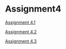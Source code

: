 Assignment4
===

[Assignment 4.1](https://git.cse.iitk.ac.in/swapnilr/CS633-2018-19-2/tree/master/Assignment4/4.1) 


[Assignment 4.2](https://git.cse.iitk.ac.in/swapnilr/CS633-2018-19-2/tree/master/Assignment4/4.2)

[Assignment 4.3](https://git.cse.iitk.ac.in/swapnilr/CS633-2018-19-2/tree/master/Assignment4/4.3)
